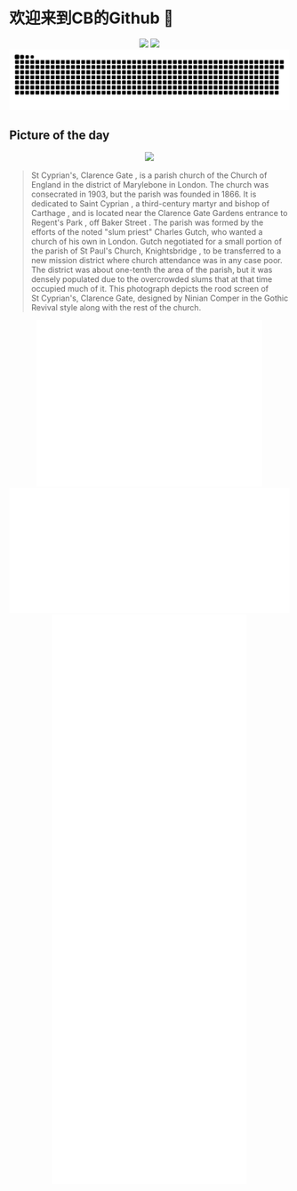 
# 欢迎来到CB的Github 👋

<div align="center">
  <img height="137px" src="https://github-readme-stats.vercel.app/api?username=SuperCB&show_icons=true&theme=radical" />
  <img height="137px" src="https://github-readme-stats.vercel.app/api/top-langs/?username=SuperCB&hide_title=true&hide_border=true&layout=compact&langs_count=6&text_color=000&icon_color=fff" />
</div>


<div align="center">
    <img src="./contribution-snake/github-contribution-grid-snake.svg" />
</div>



## Picture of the day
<div align="center">
  <img width=400px src="https://upload.wikimedia.org/wikipedia/commons/thumb/6/62/St_Cyprian%27s_Church_Rood_Screen%2C_Clarence_Gate%2C_London%2C_UK_-_Diliff.jpg/525px-St_Cyprian%27s_Church_Rood_Screen%2C_Clarence_Gate%2C_London%2C_UK_-_Diliff.jpg" />
</div>

>St Cyprian's, Clarence Gate , is a  parish church of the Church of England  in the district of  Marylebone  in London. The church was consecrated in 1903, but the parish was founded in 1866. It is dedicated to  Saint Cyprian , a third-century  martyr  and  bishop  of  Carthage , and is located near the  Clarence Gate Gardens  entrance to  Regent's Park , off  Baker Street . The parish was formed by the efforts of the noted "slum priest" Charles Gutch, who wanted a church of his own in London.  Gutch negotiated for a small portion of the parish of  St Paul's Church, Knightsbridge , to be transferred to a new mission district where church attendance was in any case poor. The district was about one-tenth the area of the parish, but it was densely populated due to the overcrowded slums that at that time occupied much of it. This photograph depicts the  rood screen  of St Cyprian's, Clarence Gate, designed by  Ninian Comper  in the  Gothic Revival  style along with the rest of the church.



<div align="center">
  <img height="300px" src="base_metrics.svg" />
  <img  src="metrics.plugin.calendar.full.svg" />
</div>


<div align="center">
  <img  src="plugin_metrics.svg" /> 
</div>

